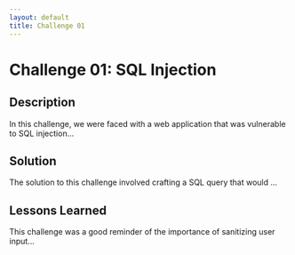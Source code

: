 ```yaml
---
layout: default
title: Challenge 01
---
```


# Challenge 01: SQL Injection

## Description

In this challenge, we were faced with a web application that was vulnerable to SQL injection...

## Solution

The solution to this challenge involved crafting a SQL query that would ...

## Lessons Learned

This challenge was a good reminder of the importance of sanitizing user input...
